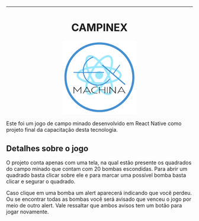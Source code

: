 <hr>

<div align="center">
    <h1>CAMPINEX</h1>
        <img src="./assets/images/logex.png" alt="Logo do Jogo" width="200">
    </a>
</div>

Este foi um jogo de campo minado desenvolvido em React Native como projeto final da capacitação desta tecnologia.

## Detalhes sobre o jogo

O projeto conta apenas com uma tela, na qual estão presente os quadrados do campo minado que contam com 20 bombas escondidas. Para abrir um quadrado basta clicar sobre ele e para marcar uma possível bomba basta clicar e segurar o quadrado.

Caso clique em uma bomba um alert aparecerá indicando que você perdeu. Ou se encontrar todas as bombas você será avisado que venceu o jogo por meio de outro alert. Vale ressaltar que ambos avisos tem um botão para jogar novamente.
